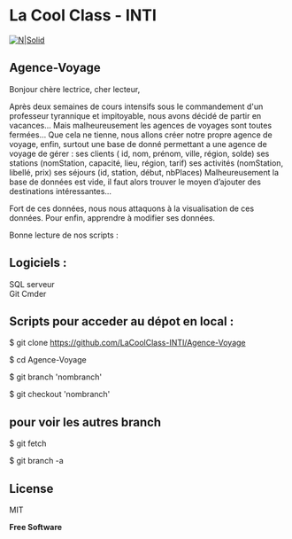 # La Cool Class - INTI 

[![N|Solid](https://github.com/LaCoolClass-INTI/Scripts-formation/blob/cbc48707beea62aff3722cd341fa546d30a04100/Images-readme/LOGO%20CLCL.png)](https://sites.google.com/view/lacoolclass/accueil)

## Agence-Voyage

Bonjour chère lectrice, cher lecteur, 

Après deux semaines de cours intensifs sous le commandement d'un professeur tyrannique et impitoyable, nous avons décidé de partir en vacances...
Mais malheureusement les agences de voyages sont toutes fermées… 
Que cela ne tienne, nous allons créer notre propre agence de voyage, enfin, surtout une base de donné permettant a une agence de voyage de gérer : 
ses clients ( id, nom, prénom, ville, région, solde)
ses stations (nomStation, capacité, lieu, région, tarif)
ses activités (nomStation, libellé, prix)
ses séjours  (id, station, début, nbPlaces)
Malheureusement la base de données est vide, il faut alors trouver le moyen d’ajouter des destinations intéressantes…

Fort de ces données, nous nous attaquons à la visualisation de ces données. Pour enfin, apprendre à modifier ses données.

Bonne lecture de nos scripts :

## Logiciels :

SQL serveur  
Git
Cmder


## Scripts pour acceder au dépot en local :

$ git clone https://github.com/LaCoolClass-INTI/Agence-Voyage

$ cd Agence-Voyage

$ git branch 'nombranch'
  
$ git checkout 'nombranch'
  


## pour voir les autres branch
  
$ git fetch   
  
$ git branch -a


## License

MIT

**Free Software**
